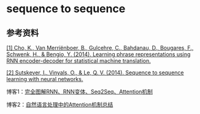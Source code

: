 # sequence to sequence

## 参考资料

[[1] Cho, K., Van Merriënboer, B., Gulcehre, C., Bahdanau, D., Bougares, F., Schwenk, H., & Bengio, Y. (2014). Learning phrase representations using RNN encoder-decoder for statistical machine translation.](https://arxiv.org/abs/1406.1078.pdf)<br>

[[2] Sutskever, I., Vinyals, O., & Le, Q. V. (2014). Sequence to sequence learning with neural networks.](https://arxiv.org/pdf/1409.3215.pdf)<br>

博客1：[完全图解RNN、RNN变体、Seq2Seq、Attention机制](https://www.leiphone.com/news/201709/8tDpwklrKubaecTa.html)

博客2：[自然语言处理中的Attention机制总结](https://blog.csdn.net/hahajinbu/article/details/81940355)
